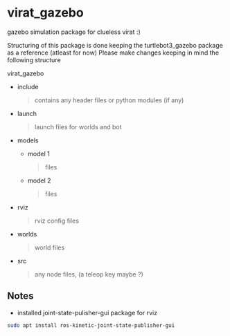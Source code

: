 # virat_gazebo

gazebo simulation package for clueless virat :)

Structuring of this package is done keeping the turtlebot3_gazebo package as a reference (atleast for now)
Please make changes keeping in mind the following structure

virat_gazebo

* include
  > contains any header files or python modules (if any)
  
* launch
  > launch files for worlds and bot
  
* models
  * model 1
    > files
  * model 2
    > files

* rviz
  > rviz config files
  
* worlds
  > world files

* src
  > any node files, (a teleop key maybe ?)

Notes
-----

* installed joint-state-pulisher-gui package for rviz

```bash
sudo apt install ros-kinetic-joint-state-publisher-gui
```
